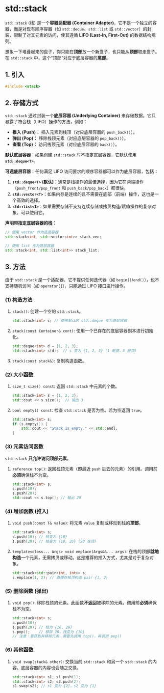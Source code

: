 # std::stack

`std::stack` (栈) 是一个**容器适配器 (Container Adapter)**，它不是一个独立的容器，而是对现有顺序容器（如 `std::deque`、`std::list` 或 `std::vector`）的封装，限制了对其元素的访问，使其遵循 **LIFO (Last-In, First-Out)** 的数据结构规则。

想象一下堆叠起来的盘子，你只能在**顶部**放一个新盘子，也只能从**顶部**取走盘子。在 `std::stack` 中，这个“顶部”对应于底层容器的**尾部**。

## 1\. 引入

```c++
#include <stack>
```

## 2\. 存储方式

`std::stack` 通过封装一个**底层容器 (Underlying Container)** 来存储数据。它只暴露了符合栈（LIFO）操作的方法，例如：

- **推入 (Push)：** 插入元素到栈顶（对应底层容器的 `push_back()`）。
- **弹出 (Pop)：** 移除栈顶元素（对应底层容器的 `pop_back()`）。
- **查看 (Top)：** 访问栈顶元素（对应底层容器的 `back()`）。

**默认底层容器**：如果创建 `std::stack` 时不指定底层容器，它默认使用 **`std::deque<T>`**。

**可选底层容器**：任何满足 LIFO 访问要求的顺序容器都可以作为底层容器，包括：

1. **`std::deque<T>` (默认)**：通常是栈操作的最佳选择，因为它在两端操作（`push_front/pop_front` 和 `push_back/pop_back`）都很快。
2. **`std::vector<T>`**：如果内存是连续的且不需要在底部（前端）操作，这也是一个高效的选择。
3. **`std::list<T>`**：如果需要存储不支持连续存储或拷贝构造/赋值操作的复杂对象，可以使用它。

**声明带指定底层容器的栈：**

```c++
// 使用 vector 作为底层容器
std::stack<int, std::vector<int>> stack_vec;

// 使用 list 作为底层容器
std::stack<int, std::list<int>> stack_list;
```

## 3\. 方法

由于 `std::stack` 是一个适配器，它不提供任何迭代器（如 `begin()`/`end()`），也不支持随机访问（如 `operator[]`），只能通过 LIFO 接口进行操作。

### (1) 构造方法

1. `stack()`: 创建一个空的 `std::stack`。

    ```c++
    std::stack<int> s; // 使用默认的 std::deque 作为底层容器
    ```

2. `stack(const Container& cont)`: 使用一个已存在的底层容器副本进行初始化。

    ```c++
    std::deque<int> d = {1, 2, 3};
    std::stack<int> s(d);  // s 变为 {1, 2, 3} (1 是底，3 是顶)
    ```

3. `stack(const stack&)`: 复制构造函数。

### (2) 大小函数

1. `size_t size() const`: 返回 `std::stack` 中元素的个数。

    ```c++
    std::stack<int> s = {1, 2, 3};
    std::cout << s.size();  // 输出 3
    ```

2. `bool empty() const`: 检查 `std::stack` 是否为空。若为空返回 `true`。

    ```c++
    std::stack<int> s;
    if (s.empty()) {
        std::cout << "Stack is empty." << std::endl;
    }
    ```

### (3) 元素访问函数

`std::stack` **只允许访问顶部元素**。

1. `reference top()`: 返回栈顶元素（即最近 `push` 进去的元素）的引用。调用前**必须**确保栈不为空。

    ```c++
    std::stack<int> s;
    s.push(10);
    s.push(20);
    std::cout << s.top(); // 输出 20
    ```

### (4) 增加函数 (推入)

1. `void push(const T& value)`: 将元素 `value` 复制或移动到栈的**顶部**。

    ```c++
    std::stack<int> s;
    s.push(10); // 栈变为 {10}
    s.push(20); // 栈变为 {10, 20} (20 在顶)
    ```

2. `template<class... Args> void emplace(Args&&... args)`: 在栈的顶部**就地构造**一个元素，无需拷贝或移动。这是推荐的推入方式，尤其是对于复杂对象。

    ```c++
    std::stack<std::pair<int, int>> s;
    s.emplace(1, 2); // 直接在栈顶构造 pair {1, 2}
    ```

### (5) 删除函数 (弹出)

1. `void pop()`: 移除栈顶的元素。此函数**不返回**被移除的元素。调用前**必须**确保栈不为空。

    ```c++
    std::stack<int> s;
    s.push(10);
    s.push(20); // 栈为 {10, 20}
    s.pop();    // 移除 20，栈变为 {10}
    // 注意：要获取并移除元素，需要先调用 top()，再调用 pop()
    ```

### (6) 其他函数

1. `void swap(stack& other)`: 交换当前 `std::stack` 和另一个 `std::stack` 的内容。底层容器的内容也会随之交换。

    ```c++
    std::stack<int> s1; s1.push(1);
    std::stack<int> s2; s2.push(2);
    s1.swap(s2); // s1 变为 {2}，s2 变为 {1}
    ```
